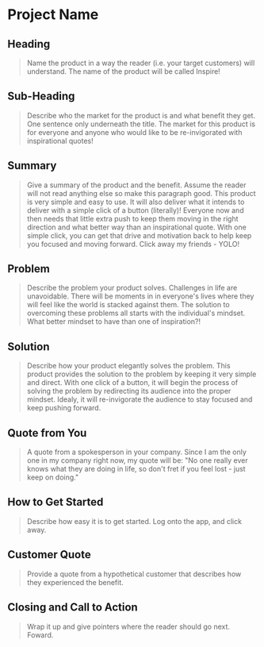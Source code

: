 # Project Name #

<!-- 
> This material was originally posted [here](http://www.quora.com/What-is-Amazons-approach-to-product-development-and-product-management). It is reproduced here for posterities sake.

There is an approach called "working backwards" that is widely used at Amazon. They work backwards from the customer, rather than starting with an idea for a product and trying to bolt customers onto it. While working backwards can be applied to any specific product decision, using this approach is especially important when developing new products or features.

For new initiatives a product manager typically starts by writing an internal press release announcing the finished product. The target audience for the press release is the new/updated product's customers, which can be retail customers or internal users of a tool or technology. Internal press releases are centered around the customer problem, how current solutions (internal or external) fail, and how the new product will blow away existing solutions.

If the benefits listed don't sound very interesting or exciting to customers, then perhaps they're not (and shouldn't be built). Instead, the product manager should keep iterating on the press release until they've come up with benefits that actually sound like benefits. Iterating on a press release is a lot less expensive than iterating on the product itself (and quicker!).

If the press release is more than a page and a half, it is probably too long. Keep it simple. 3-4 sentences for most paragraphs. Cut out the fat. Don't make it into a spec. You can accompany the press release with a FAQ that answers all of the other business or execution questions so the press release can stay focused on what the customer gets. My rule of thumb is that if the press release is hard to write, then the product is probably going to suck. Keep working at it until the outline for each paragraph flows. 

Oh, and I also like to write press-releases in what I call "Oprah-speak" for mainstream consumer products. Imagine you're sitting on Oprah's couch and have just explained the product to her, and then you listen as she explains it to her audience. That's "Oprah-speak", not "Geek-speak".

Once the project moves into development, the press release can be used as a touchstone; a guiding light. The product team can ask themselves, "Are we building what is in the press release?" If they find they're spending time building things that aren't in the press release (overbuilding), they need to ask themselves why. This keeps product development focused on achieving the customer benefits and not building extraneous stuff that takes longer to build, takes resources to maintain, and doesn't provide real customer benefit (at least not enough to warrant inclusion in the press release).
 -->
 
## Heading ##
  > Name the product in a way the reader (i.e. your target customers) will understand.
    The name of the product will be called Inspire!

## Sub-Heading ##
  > Describe who the market for the product is and what benefit they get. One sentence only underneath the title.
    The market for this product is for everyone and anyone who would like to be re-invigorated with inspirational quotes!

## Summary ##
  > Give a summary of the product and the benefit. Assume the reader will not read anything else so make this paragraph good.
    This product is very simple and easy to use. It will also deliver what it intends to deliver with a simple click of a button (literally)! Everyone now and then needs that little extra push to keep them moving in the right direction and what better way than an inspirational quote.  With one simple click, you can get that drive and motivation back to help keep you focused and moving forward.  Click away my friends - YOLO!

## Problem ##
  > Describe the problem your product solves.
    Challenges in life are unavoidable.  There will be moments in in everyone's lives where they will feel like the world is stacked against them.  The solution to overcoming these problems all starts with the individual's mindset.  What better mindset to have than one of inspiration?!

## Solution ##
  > Describe how your product elegantly solves the problem.
    This product provides the solution to the problem by keeping it very simple and direct.  With one click of a button, it will begin the process of solving the problem by redirecting its audience into the proper mindset.  Idealy, it will re-invigorate the audience to stay focused and keep pushing forward.

## Quote from You ##
  > A quote from a spokesperson in your company.
    Since I am the only one in my company right now, my quote will be: "No one really ever knows what they are doing in life, so don't fret if you feel lost - just keep on doing."

## How to Get Started ##
  > Describe how easy it is to get started.
    Log onto the app, and click away.

## Customer Quote ##
  > Provide a quote from a hypothetical customer that describes how they experienced the benefit.

## Closing and Call to Action ##
  > Wrap it up and give pointers where the reader should go next.
    Foward.
